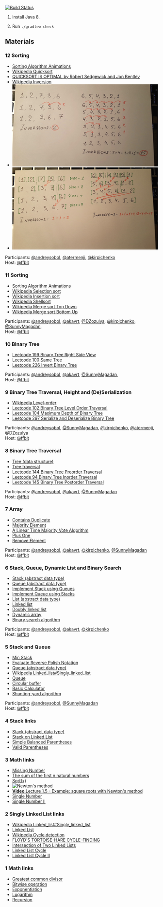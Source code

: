 [![Build Status](https://travis-ci.org/okolodev/okolodev-algorithms-java.svg?branch=master)](https://travis-ci.org/okolodev/okolodev-algorithms-java)

1. Install Java 8.

2. Run `./gradlew check`

## Materials

### 12 Sorting
 - [Sorting Algorithm Animations](http://www.sorting-algorithms.com/)
 - [Wikipedia Quicksort](https://en.wikipedia.org/wiki/Quicksort)
 - [QUICKSORT IS OPTIMAL by Robert Sedgewick and Jon Bentley](http://www.sorting-algorithms.com/static/QuicksortIsOptimal.pdf)
 - [Wikipedia Inversion](https://en.wikipedia.org/wiki/Inversion_(discrete_mathematics))
 - ![inversions problem](src/main/resources/meetup_12_sorting_ii/inversions-00-problem.jpg)
 - ![inverisons a solution](src/main/resources/meetup_12_sorting_ii/inversions-01-bottom-up-merge-sort-solution.jpg)

Participants:
[@andreysobol](https://github.com/andreysobol),
[@atermenji](https://github.com/atermenji),
[@kirpichenko](https://github.com/kirpichenko)<br />
Host: [@ffbit](https://github.com/ffbit)

### 11 Sorting
 - [Sorting Algorithm Animations](http://www.sorting-algorithms.com/)
 - [Wikipedia Selection sort](https://en.wikipedia.org/wiki/Selection_sort)
 - [Wikipedia Insertion sort](https://en.wikipedia.org/wiki/Insertion_sort)
 - [Wikipedia Shellsort](https://en.wikipedia.org/wiki/Shellsort)
 - [Wikipedia Merge sort Top Down](https://en.wikipedia.org/wiki/Merge_sort#Top-down_implementation)
 - [Wikipedia Merge sort Bottom Up](https://en.wikipedia.org/wiki/Merge_sort#Bottom-up_implementation)

Participants:
[@andreysobol](https://github.com/andreysobol),
[@akavrt](https://github.com/akavrt),
[@DZozulya](https://github.com/DZozulya),
[@kirpichenko](https://github.com/kirpichenko),
[@SunnyMagadan](https://github.com/SunnyMagadan),<br />
Host: [@ffbit](https://github.com/ffbit)

### 10 Binary Tree
 - [Leetcode 199 Binary Tree Right Side View](https://leetcode.com/problems/binary-tree-right-side-view/)
 - [Leetcode 100 Same Tree](https://leetcode.com/problems/same-tree/)
 - [Leetcode 226 Invert Binary Tree](https://leetcode.com/problems/invert-binary-tree/)

Participants:
[@andreysobol](https://github.com/andreysobol),
[@akavrt](https://github.com/akavrt),
[@SunnyMagadan](https://github.com/SunnyMagadan),<br />
Host: [@ffbit](https://github.com/ffbit)

### 9 Binary Tree Traversal, Height and (De)Serialization
 - [Wikipedia Level-order](https://en.wikipedia.org/wiki/Tree_traversal#/media/File:Sorted_binary_tree_breadth-first_traversal.svg)
 - [Leetcode 102 Binary Tree Level Order Traversal](https://leetcode.com/problems/binary-tree-level-order-traversal/)
 - [Leetcode 104 Maximum Depth of Binary Tree](https://leetcode.com/problems/maximum-depth-of-binary-tree/)
 - [Leetcode 297 Serialize and Deserialize Binary Tree](https://leetcode.com/problems/serialize-and-deserialize-binary-tree/)

Participants:
[@andreysobol](https://github.com/andreysobol),
[@SunnyMagadan](https://github.com/SunnyMagadan), [@kirpichenko](https://github.com/kirpichenko), [@atermenji](https://github.com/atermenji), [@DZozulya](https://github.com/DZozulya)<br />
Host: [@ffbit](https://github.com/ffbit)

### 8 Binary Tree Traversal
- [Tree (data structure)](https://en.wikipedia.org/wiki/Tree_(data_structure))
- [Tree traversal](https://en.wikipedia.org/wiki/Tree_traversal)
- [Leetcode 144 Binary Tree Preorder Traversal](https://leetcode.com/problems/binary-tree-preorder-traversal/)
- [Leetcode 94 Binary Tree Inorder Traversal](https://leetcode.com/problems/binary-tree-inorder-traversal/)
- [Leetcode 145 Binary Tree Postorder Traversal](https://leetcode.com/problems/binary-tree-postorder-traversal/)

Participants:
[@andreysobol](https://github.com/andreysobol),
[@akavrt](https://github.com/akavrt),
[@SunnyMagadan](https://github.com/SunnyMagadan)<br />
Host: [@ffbit](https://github.com/ffbit)


### 7 Array
- [Contains Duplicate](https://leetcode.com/problems/contains-duplicate/)
- [Majority Element](https://leetcode.com/problems/majority-element/)
- [A Linear Time Majority Vote Algorithm](http://www.cs.utexas.edu/~moore/best-ideas/mjrty/)
- [Plus One](https://leetcode.com/problems/plus-one/)
- [Remove Element](https://leetcode.com/problems/remove-element/)

Participants:
[@andreysobol](https://github.com/andreysobol),
[@akavrt](https://github.com/akavrt),
[@kirpichenko](https://github.com/kirpichenko),
[@SunnyMagadan](https://github.com/SunnyMagadan)<br />
Host: [@ffbit](https://github.com/ffbit)


### 6 Stack, Queue, Dynamic List and Binary Search
- [Stack (abstract data type)](https://en.wikipedia.org/wiki/Stack_(abstract_data_type))
- [Queue (abstract data type)](https://en.wikipedia.org/wiki/Queue_(abstract_data_type))
- [Implement Stack using Queues](https://leetcode.com/problems/implement-stack-using-queues/)
- [Implement Queue using Stacks](https://leetcode.com/problems/implement-queue-using-stacks/)
- [List (abstract data type)](https://en.wikipedia.org/wiki/List_(abstract_data_type))
- [Linked list](https://en.wikipedia.org/wiki/Linked_list)
- [Doubly linked list](https://en.wikipedia.org/wiki/Doubly_linked_list)
- [Dynamic array](https://en.wikipedia.org/wiki/Dynamic_array)
- [Binary search algorithm](https://en.wikipedia.org/wiki/Binary_search_algorithm)

Participants: [@andreysobol](https://github.com/andreysobol),
[@akavrt](https://github.com/akavrt), [@kirpichenko](https://github.com/kirpichenko)<br />
Host: [@ffbit](https://github.com/ffbit)


### 5 Stack and Queue
- [Min Stack](https://leetcode.com/problems/min-stack/)
- [Evaluate Reverse Polish Notation](https://leetcode.com/problems/evaluate-reverse-polish-notation/)
- [Queue (abstract data type)](https://en.wikipedia.org/wiki/Queue_(abstract_data_type))
- [Wikipedia Linked_list#Singly_linked_list](https://en.wikipedia.org/wiki/Linked_list#Singly_linked_list)
- [Queue](http://visualgo.net/)
- [Circular buffer](https://en.wikipedia.org/wiki/Circular_buffer)
- [Basic Calculator](https://leetcode.com/problems/basic-calculator/)
- [Shunting-yard algorithm](https://en.wikipedia.org/wiki/Shunting-yard_algorithm)

Participants: [@andreysobol](https://github.com/andreysobol), [@SunnyMagadan](https://github.com/SunnyMagadan)<br />
Host: [@ffbit](https://github.com/ffbit)


### 4 Stack links
- [Stack (abstract data type)](https://en.wikipedia.org/wiki/Stack_(abstract_data_type))
- [Stack on Linked List](http://visualgo.net/list.html)
- [Simple Balanced Parentheses](http://interactivepython.org/runestone/static/pythonds/BasicDS/SimpleBalancedParentheses.html)
- [Valid Parentheses](https://leetcode.com/problems/valid-parentheses/)


### 3 Math links

- [Missing Number](https://leetcode.com/problems/missing-number/)
- [The sum of the first n natural numbers](http://www.9math.com/book/sum-first-n-natural-numbers)
- [Sqrt(x)](https://leetcode.com/problems/sqrtx/)
- ![Newton's method](http://tutorial.math.lamar.edu/Classes/CalcI/NewtonsMethod_files/image001.gif)
- [**Video** Lecture 1.5 - Example: square roots with Newton's method](https://class.coursera.org/progfun-2012-001/lecture/6)
- [Single Number](https://leetcode.com/problems/single-number/)
- [Single Number II](https://leetcode.com/problems/single-number-ii/)


### 2 Singly Linked List links

- [Wikipedia Linked_list#Singly_linked_list](https://en.wikipedia.org/wiki/Linked_list#Singly_linked_list)
- [Linked List](http://visualgo.net/list.html)
- [Wikipedia Cycle detection](https://en.wikipedia.org/wiki/Cycle_detection)
- [FLOYD'S TORTOISE-HARE CYCLE-FINDING](http://visualgo.net/cyclefinding.html)
- [Intersection of Two Linked Lists ](https://leetcode.com/problems/intersection-of-two-linked-lists/)
- [Linked List Cycle](https://leetcode.com/problems/linked-list-cycle/)
- [Linked List Cycle II ](https://leetcode.com/problems/linked-list-cycle-ii/)


### 1 Math links

- [Greatest common divisor](https://en.wikipedia.org/wiki/Greatest_common_divisor )
- [Bitwise operation](https://en.wikipedia.org/wiki/Bitwise_operation)
- [Exponentiation](https://en.wikipedia.org/wiki/Exponentiation)
- [Logarithm](https://en.wikipedia.org/wiki/Logarithm)
- [Recursion](https://en.wikipedia.org/wiki/Recursion)
